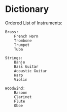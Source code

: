 # Dictionary

Ordered List of Instruments:

    Brass:
        French Horn
        Trombone
        Trumpet
        Tuba
    
    Strings:
        Banjo
        Bass Guitar
        Acoustic Guitar
        Harp
        Violin

    Woodwind:
        Basoon
        Clarinet
        Flute
        Oboe

        

    